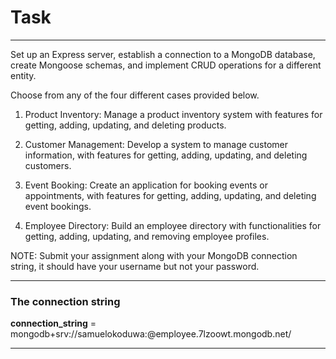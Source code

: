 #	Task

***
 Set up an Express server, establish a connection to a MongoDB database, create Mongoose schemas, and implement CRUD operations for a different entity.
 
Choose from any of the four different cases provided below. 
1) Product Inventory: Manage a product inventory system with features for getting, adding, updating, and deleting products.

2) Customer Management: Develop a system to manage customer information, with features for getting, adding, updating, and deleting customers.

3) Event Booking: Create an application for booking events or appointments, with features for getting, adding, updating, and deleting event bookings.

4) Employee Directory: Build an employee directory with functionalities for getting, adding, updating, and removing employee profiles.


NOTE: Submit your assignment along with your MongoDB connection string, it should have your username but not your password.


***
### The connection string
**connection_string** = mongodb+srv://samuelokoduwa:<password>@employee.7lzoowt.mongodb.net/

***